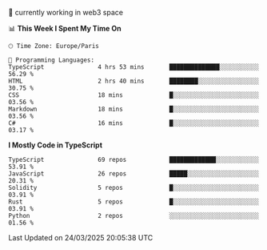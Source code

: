 🔭 currently working in web3 space

<!--START_SECTION:waka-->
📊 **This Week I Spent My Time On** 

```text
🕑︎ Time Zone: Europe/Paris

💬 Programming Languages: 
TypeScript               4 hrs 53 mins       ██████████████░░░░░░░░░░░   56.29 % 
HTML                     2 hrs 40 mins       ████████░░░░░░░░░░░░░░░░░   30.75 % 
CSS                      18 mins             █░░░░░░░░░░░░░░░░░░░░░░░░   03.56 % 
Markdown                 18 mins             █░░░░░░░░░░░░░░░░░░░░░░░░   03.56 % 
C#                       16 mins             █░░░░░░░░░░░░░░░░░░░░░░░░   03.17 % 
```

**I Mostly Code in TypeScript** 

```text
TypeScript               69 repos            █████████████░░░░░░░░░░░░   53.91 % 
JavaScript               26 repos            █████░░░░░░░░░░░░░░░░░░░░   20.31 % 
Solidity                 5 repos             █░░░░░░░░░░░░░░░░░░░░░░░░   03.91 % 
Rust                     5 repos             █░░░░░░░░░░░░░░░░░░░░░░░░   03.91 % 
Python                   2 repos             ░░░░░░░░░░░░░░░░░░░░░░░░░   01.56 % 
```




 Last Updated on 24/03/2025 20:05:38 UTC
<!--END_SECTION:waka-->
